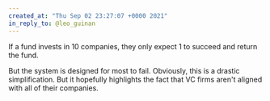 ```yaml
---
created_at: "Thu Sep 02 23:27:07 +0000 2021"
in_reply_to: @leo_guinan
---
```


If a fund invests in 10 companies, they only expect 1 to succeed and return the fund. 

But the system is designed for most to fail. Obviously, this is a drastic simplification. But it hopefully highlights the fact that VC firms aren't aligned with all of their companies.